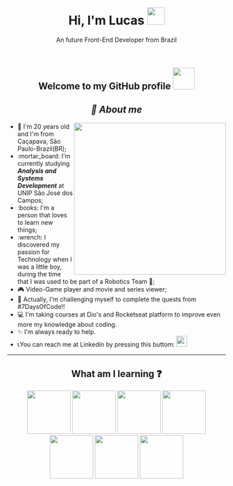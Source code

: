 <header>
  <h1 align="center"><strong>Hi, I'm Lucas</strong> <img src="https://user-images.githubusercontent.com/103296710/168450894-9b35b2af-c467-4ce0-b811-fef55926cf55.gif" width="40px"></h1>
  <p align="center">An future Front-End Developer from Brazil<p>
</header>

<body>
    <h2 align="center">Welcome to my GitHub profile <img src="https://user-images.githubusercontent.com/103296710/168143221-8c65d04c-eef2-4122-a280-2adca415b02a.gif" width="50px"</h2>
  <h2 align="center"> <strong><em> 📍 About me</em></strong></h2>
  <p align="justify">
    <img src="https://user-images.githubusercontent.com/103296710/168145504-7309e166-e617-44f4-aedb-20e3a7fb2c31.gif" width="350px" align="right">
  </P>
  <P align="justify">
    <ul>
       <li> 🌱 I'm 20 years old and I'm from Caçapava, São Paulo-Brazil(BR);
       <li> :mortar_board: I'm currently studying <strong><em>Analysis and Systems Development</em></strong> at UNIP São José dos Campos;
       <li>  :books: I'm a person that loves to learn new things;
       <li>  :wrench: I discovered my passion for Technology when I was a little boy, during the time that I was used to be part of a Robotics Team 🤖;
       <li> 🎮 Video-Game player and movie and series viewer;
       <li> 📆 Actually, I'm challenging myself to complete the quests from #7DaysOfCode!!
       <li> 💻 I'm taking courses at Dio's and Rocketseat platform to improve even more my knowledge about coding.
       <li> ✨ I'm always ready to help.
       <li> 📞You can reach me at Linkedin by pressing this buttom: <a href="https://www.linkedin.com/in/lucasschubertgomes/"><img src="https://img.shields.io/badge/LinkedIn-0077B5?style=for-the-badge&logo=linkedin&logoColor=white" height="25px"></a>
    </ul>
    <hr>
  </P>
  <p>
  
  <h2 align="center"> What am I learning ❓</h2>
  <div align="center" height="100px" padding-left="5px">
  <img src="https://user-images.githubusercontent.com/103296710/168451795-7b036eb2-9c84-4798-bbf1-250bf8f41161.png" height="100px" padding-left="5px">
  <img src="https://user-images.githubusercontent.com/103296710/168451805-27310f98-62a1-4a61-ba53-986760c3ba00.png" height="100px">
  <img src="https://user-images.githubusercontent.com/103296710/168451833-7803e460-0dfd-4101-a4f8-f91aa03ea60b.png" height="100px">
  <img src="https://user-images.githubusercontent.com/103296710/168451891-18827f8b-700a-4887-a172-7d44cd504bf6.png" height="100px">
  <img src="https://user-images.githubusercontent.com/103296710/168453427-999ab88b-2698-4957-9e9a-12b6650d703e.png" height="100px">
  <img src="https://user-images.githubusercontent.com/103296710/168453326-0e329d32-f6d3-4fdc-851c-3db8889d9f14.png" height="100px">
  <img src="https://user-images.githubusercontent.com/103296710/168453384-98eda32a-4543-4586-966a-4cedf35036c1.jpg" height="100px">
  </div>
  </p>
  

</body>
